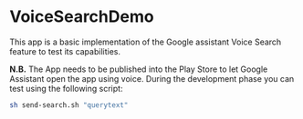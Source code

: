 # VoiceSearchDemo

This app is a basic implementation of the Google assistant Voice Search feature to test its capabilities.

**N.B.** The App needs to be published into the Play Store to let Google Assistant open the app using voice. During the development phase you can test using the following script:

```sh
sh send-search.sh "querytext"
```